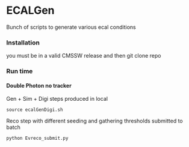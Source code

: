 # ECALGen
Bunch of scripts to generate various ecal conditions

### Installation
you must be in a valid CMSSW release
and then git clone repo


### Run time

#### Double Photon no tracker
Gen + Sim + Digi steps produced in local
```
source ecalGenDigi.sh
```

Reco step with different seeding and gathering thresholds submitted to batch
```
python Evreco_submit.py
```
